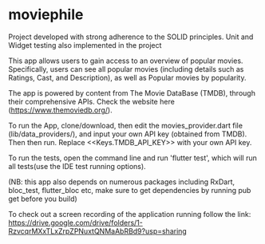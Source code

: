 # moviephile

Project developed with strong adherence to the SOLID principles. Unit and Widget testing also implemented in the project

This app allows users to gain access to an overview of popular movies. Specifically, users can see all popular movies (including details such as Ratings, Cast, and Description), as well as Popular movies by popularity.

The app is powered by content from The Movie DataBase (TMDB), through their comprehensive APIs. Check the website here (https://www.themoviedb.org/).

To run the App, clone/download, then edit the movies_provider.dart file (lib/data_providers/), and input your own API key (obtained from TMDB). Then then run. Replace <<Keys.TMDB_API_KEY>> with your own API key.

To run the tests, open the command line and run 'flutter test', which will run all tests(use the IDE test running options).

(NB: this app also depends on numerous packages including RxDart, bloc_test, flutter_bloc etc, make sure to get dependencies by running pub get before you build)

To check out a screen recording of the application running follow the link: https://drive.google.com/drive/folders/1-RzvcqrMXxTLxZrpZPNuxtQNMaAbRBd9?usp=sharing